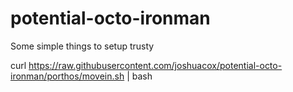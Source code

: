 potential-octo-ironman
======================

Some simple things to setup trusty

curl https://raw.githubusercontent.com/joshuacox/potential-octo-ironman/porthos/movein.sh | bash
